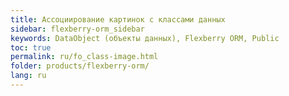 ```yaml
---
title: Ассоциирование картинок с классами данных
sidebar: flexberry-orm_sidebar
keywords: DataObject (объекты данных), Flexberry ORM, Public
toc: true
permalink: ru/fo_class-image.html
folder: products/flexberry-orm/
lang: ru
---
```


